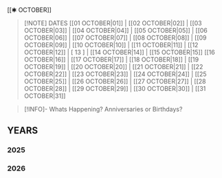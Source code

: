  [[✱ OCTOBER]]

> [!NOTE] DATES
> [[01 OCTOBER|01]] | [[02 OCTOBER|02]] | [[03 OCTOBER|03]] | [[04 OCTOBER|04]] | [[05 OCTOBER|05]] | [[06 OCTOBER|06]] | [[07 OCTOBER|07]] | [[08 OCTOBER|08]] | [[09 OCTOBER|09]] | [[10 OCTOBER|10]] | [[11 OCTOBER|11]] | [[12 OCTOBER|12]] | [ 13 ] | [[14 OCTOBER|14]] | [[15 OCTOBER|15]]
> [[16 OCTOBER|16]] | [[17 OCTOBER|17]] | [[18 OCTOBER|18]] | [[19 OCTOBER|19]] | [[20 OCTOBER|20]] | [[21 OCTOBER|21]] | [[22 OCTOBER|22]] | [[23 OCTOBER|23]] | [[24 OCTOBER|24]] | [[25 OCTOBER|25]] | [[26 OCTOBER|26]] | [[27 OCTOBER|27]] | [[28 OCTOBER|28]] | [[29 OCTOBER|29]] | [[30 OCTOBER|30]] | [[31 OCTOBER|31]]

> [!INFO]- Whats Happening?
> Anniversaries or Birthdays? 
## YEARS
### 2025

### 2026